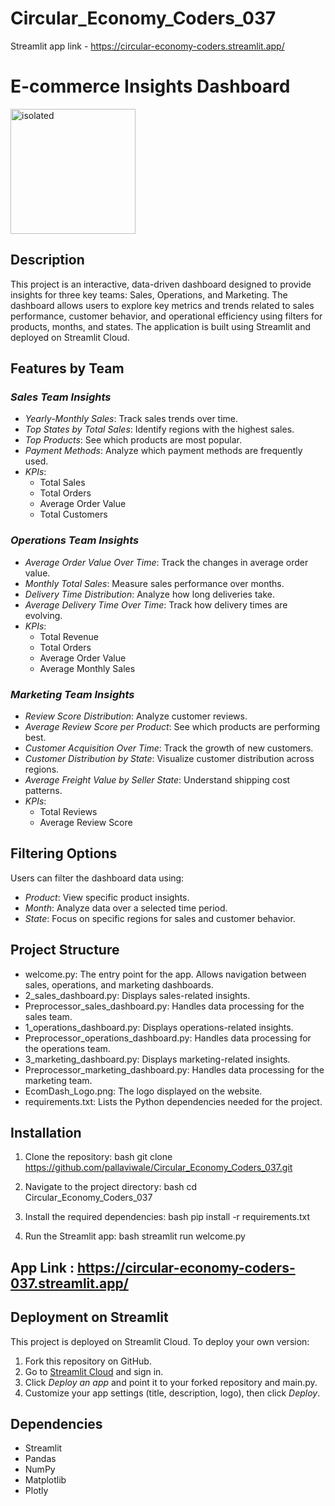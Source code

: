 # Circular_Economy_Coders_037
Streamlit app link - https://circular-economy-coders.streamlit.app/
# E-commerce Insights Dashboard
<img src="EcomDash_Logo.png" alt="isolated" width="200"/>

## Description  
This project is an interactive, data-driven dashboard designed to provide insights for three key teams: Sales, Operations, and Marketing. The dashboard allows users to explore key metrics and trends related to sales performance, customer behavior, and operational efficiency using filters for products, months, and states. The application is built using Streamlit and deployed on Streamlit Cloud.

## Features by Team

### *Sales Team Insights*
- *Yearly-Monthly Sales*: Track sales trends over time.
- *Top States by Total Sales*: Identify regions with the highest sales.
- *Top Products*: See which products are most popular.
- *Payment Methods*: Analyze which payment methods are frequently used.
- *KPIs*:
  - Total Sales
  - Total Orders
  - Average Order Value
  - Total Customers

### *Operations Team Insights*
- *Average Order Value Over Time*: Track the changes in average order value.
- *Monthly Total Sales*: Measure sales performance over months.
- *Delivery Time Distribution*: Analyze how long deliveries take.
- *Average Delivery Time Over Time*: Track how delivery times are evolving.
- *KPIs*:
  - Total Revenue
  - Total Orders
  - Average Order Value
  - Average Monthly Sales

### *Marketing Team Insights*
- *Review Score Distribution*: Analyze customer reviews.
- *Average Review Score per Product*: See which products are performing best.
- *Customer Acquisition Over Time*: Track the growth of new customers.
- *Customer Distribution by State*: Visualize customer distribution across regions.
- *Average Freight Value by Seller State*: Understand shipping cost patterns.
- *KPIs*:
  - Total Reviews
  - Average Review Score

## Filtering Options
Users can filter the dashboard data using:
- *Product*: View specific product insights.
- *Month*: Analyze data over a selected time period.
- *State*: Focus on specific regions for sales and customer behavior.

## Project Structure

- welcome.py: The entry point for the app. Allows navigation between sales, operations, and marketing dashboards.
- 2_sales_dashboard.py: Displays sales-related insights.
- Preprocessor_sales_dashboard.py: Handles data processing for the sales team.
- 1_operations_dashboard.py: Displays operations-related insights.
- Preprocessor_operations_dashboard.py: Handles data processing for the operations team.
- 3_marketing_dashboard.py: Displays marketing-related insights.
- Preprocessor_marketing_dashboard.py: Handles data processing for the marketing team.
- EcomDash_Logo.png: The logo displayed on the website.
- requirements.txt: Lists the Python dependencies needed for the project.

## Installation

1. Clone the repository:
   bash
   git clone https://github.com/pallaviwale/Circular_Economy_Coders_037.git
   

2. Navigate to the project directory:
   bash
   cd Circular_Economy_Coders_037
   

3. Install the required dependencies:
   bash
   pip install -r requirements.txt
   

4. Run the Streamlit app:
   bash
   streamlit run welcome.py

## App Link :  https://circular-economy-coders-037.streamlit.app/ 

## Deployment on Streamlit
This project is deployed on Streamlit Cloud. To deploy your own version:
1. Fork this repository on GitHub.
2. Go to [Streamlit Cloud](https://share.streamlit.io/) and sign in.
3. Click *Deploy an app* and point it to your forked repository and main.py.
4. Customize your app settings (title, description, logo), then click *Deploy*.

## Dependencies

- Streamlit
- Pandas
- NumPy
- Matplotlib
- Plotly
